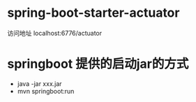 # spring-boot-starter-actuator
访问地址
localhost:6776/actuator

# springboot 提供的启动jar的方式
- java -jar xxx.jar
- mvn springboot:run